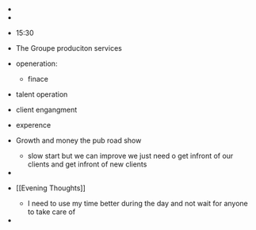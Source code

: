 - 

- 

- 15:30

- The Groupe produciton services

- openeration: 
	 - finace 

- talent operation 

- client engangment 

- experence 

- Growth and money the pub road show 
	 - slow start but we can improve we just need o get infront of our clients and get infront of new clients

- 

- [[Evening Thoughts]]
	 - I need to use my time better during the day and not wait for anyone to take care of 

- 
